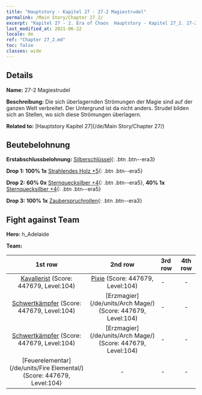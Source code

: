 ```yaml
---
title: "Hauptstory - Kapitel 27 - 27-2 Magiestrudel"
permalink: /Main Story/Chapter 27_2/
excerpt: "Kapitel 27 - 2. Era of Chaos  Hauptstory - Kapitel 27_2. 27-2 Magiestrudel"
last_modified_at: 2021-06-22
locale: de
ref: "Chapter 27_2.md"
toc: false
classes: wide
---
```


## Details

 **Name:** 27-2 Magiestrudel

 **Beschreibung:** Die sich überlagernden Strömungen der Magie sind auf der ganzen Welt verbreitet. Der Untergrund ist da nicht anders. Strudel bilden sich an Stellen, wo sich diese Strömungen überlagern.

 **Related to:** [Hauptstory Kapitel 27](/de/Main Story/Chapter 27/)

## Beutebelohnung

 **Erstabschlussbelohnung:** [Silberschlüssel](/ItemsDE/con_693/){: .btn .btn--era3}

 **Drop 1:** **100% 1x** [Strahlendes Holz +5](/ItemsDE/mat_97/){: .btn .btn--era5}

 **Drop 2:** **60% 0x** [Sternquecksilber +4](/ItemsDE/mat_91/){: .btn .btn--era5}, **40% 1x** [Sternquecksilber +4](/ItemsDE/mat_91/){: .btn .btn--era5}

 **Drop 3:** **100% 1x** [Zauberspruchrollen](/ItemsDE/con_694/){: .btn .btn--era3}


## Fight against Team
 **Hero:** h_Adelaide

 **Team:**


  | 1st row | 2nd row | 3rd row | 4th row |
  |:----:|:----:|:----|:----:|
  | [Kavallerist](/de/units/Cavalier/) (Score: 447679, Level:104)  | [Pixie](/de/units/Sprite/) (Score: 447679, Level:104)  | - | - |
  | [Schwertkämpfer](/de/units/Swordsman/) (Score: 447679, Level:104)  | [Erzmagier](/de/units/Arch Mage/) (Score: 447679, Level:104)  | - | - |
  | [Schwertkämpfer](/de/units/Swordsman/) (Score: 447679, Level:104)  | [Erzmagier](/de/units/Arch Mage/) (Score: 447679, Level:104)  | - | - |
  | [Feuerelementar](/de/units/Fire Elemental/) (Score: 447679, Level:104)  | - | - | - |


